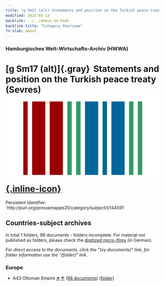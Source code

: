 ```yaml
---
title: "g Sm17 (alt) Statements and position on the Turkish peace treaty (Sevres)"
modified: 2021-03-13
backlink: ../../about.en.html
backlink-title: "Category Overview"
fn-stub: about
---
```


### Hamburgisches Welt-Wirtschafts-Archiv (HWWA)

# [g Sm17 (alt)]{.gray}&#8201; Statements and position on the Turkish peace treaty (Sevres) &#160; [![Wikidata](/images/Wikidata-logo.svg "Wikidata"){.inline-icon}](http://www.wikidata.org/entity/Q104699690)

<div class="hint">Persistent Identifier: `http://purl.org/pressemappe20/category/subject/i/144591`</div>







## Countries-subject archives





In total 1 folders, 98 documents - folders incomplete.
For material not published as folders, please check the [digitized micro-films](/film/h1_sh.de.html) (in German).

_For direct access to the documents, click the "(xy documents)" link, for folder information use the "(folder)" link._



### Europe

- A43 Ottoman Empire [**&nearr;**](../../../geo/i/141034/about.en.html "Ottoman Empire (all folders)") [**&uarr;**](../../../geo/about.en.html#A43 "Country category system") (<a href="https://pm20.zbw.eu/iiifview/folder/sh/141034,144591" title="about: Ottoman Empire : Statements and position on the Turkish peace treaty (Sevres)" target="_blank">98 documents</a>) ([folder](../../../../folder/sh/1410xx/141034/1445xx/144591/about.en.html))








